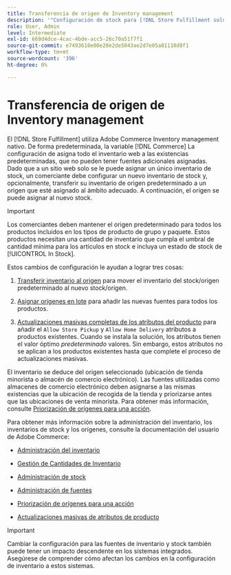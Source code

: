 ```yaml
---
title: Transferencia de origen de Inventory management
description: '"Configuración de stock para [!DNL Store Fulfillment solution] con Adobe Commerce Inventory management. Configure un nuevo inventario de stock y transfiéralo fuera del stock predeterminado para que pueda asignarlo a fuentes configuradas para habilitar las funciones de recogida de tienda requeridas por la solución de adquisición de tiendas".'
role: User, Admin
level: Intermediate
exl-id: 669d4dce-4cac-4bde-acc5-26c70a51f7f1
source-git-commit: e7493618e00e28e2de5043ae2d7e05a81110d8f1
workflow-type: tm+mt
source-wordcount: '396'
ht-degree: 0%

---
```



# Transferencia de origen de Inventory management

El [!DNL Store Fulfillment] utiliza Adobe Commerce Inventory management nativo. De forma predeterminada, la variable [!DNL Commerce] La configuración de asigna todo el inventario web a las existencias predeterminadas, que no pueden tener fuentes adicionales asignadas. Dado que a un sitio web solo se le puede asignar un único inventario de stock, un comerciante debe configurar un nuevo inventario de stock y, opcionalmente, transferir su inventario de origen predeterminado a un origen que esté asignado al ámbito adecuado. A continuación, el origen se puede asignar al nuevo stock.

>[!IMPORTANT]
>
>Los comerciantes deben mantener el origen predeterminado para todos los productos incluidos en los tipos de producto de grupo y paquete. Estos productos necesitan una cantidad de inventario que cumpla el umbral de cantidad mínima para los artículos en stock e incluya un estado de stock de [!UICONTROL In Stock].

Estos cambios de configuración le ayudan a lograr tres cosas:

1. [Transferir inventario al origen](https://docs.magento.com/user-guide/catalog/inventory-bulk-transfer-inventory.html) para mover el inventario del stock/origen predeterminado al nuevo stock/origen.

1. [Asignar orígenes en lote](https://docs.magento.com/user-guide/catalog/inventory-bulk-assign-sources.html) para añadir las nuevas fuentes para todos los productos.

1. [Actualizaciones masivas completas de los atributos del producto](https://docs.magento.com/user-guide/stores/bulk-product-attribute-update.html) para añadir el `Allow Store Pickup` y `Allow Home Delivery` atributos a productos existentes. Cuando se instala la solución, los atributos tienen el valor óptimo *predeterminado* valores. Sin embargo, estos atributos no se aplican a los productos existentes hasta que complete el proceso de actualizaciones masivas.

El inventario se deduce del origen seleccionado (ubicación de tienda minorista o almacén de comercio electrónico). Las fuentes utilizadas como almacenes de comercio electrónico deben asignarse a las mismas existencias que la ubicación de recogida de la tienda y priorizarse antes que las ubicaciones de venta minorista. Para obtener más información, consulte [Priorización de orígenes para una acción](https://docs.magento.com/user-guide/catalog/inventory-stock-priority.html).

Para obtener más información sobre la administración del inventario, los inventarios de stock y los orígenes, consulte la documentación del usuario de Adobe Commerce:

- [Administración del inventario](https://docs.magento.com/user-guide/catalog/inventory-management.html)

- [Gestión de Cantidades de Inventario](https://docs.magento.com/user-guide/catalog/inventory-manage-inventory-quantities.html)

- [Administración de stock](https://docs.magento.com/user-guide/catalog/inventory-stock.html)

- [Administración de fuentes](https://docs.magento.com/user-guide/catalog/inventory-sources.html)

- [Priorización de orígenes para una acción](https://docs.magento.com/user-guide/catalog/inventory-stock-priority.html)

- [Actualizaciones masivas de atributos de producto](https://docs.magento.com/user-guide/stores/bulk-product-attribute-update.html)


>[!IMPORTANT]
>
>Cambiar la configuración para las fuentes de inventario y stock también puede tener un impacto descendente en los sistemas integrados. Asegúrese de comprender cómo afectan los cambios en la configuración de inventario a estos sistemas.
